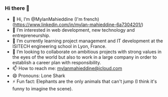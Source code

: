 ### Hi there 👋

- 👋 Hi, I’m @MylanMahieddine (I'm french) (https://www.linkedin.com/in/mylan-mahieddine-6a7304201/)
- 👀 I’m interested in web development, new technology and entrepreneurship.
- 🌱 I’m currently learning project management and IT development at the ISITECH engineering school in Lyon, France.
- 💞️ I’m looking to collaborate on ambitious projects with strong values in the eyes of the world but also to work in a large company in order to establish a career plan with responsibility.
- 📫 How to reach me: mylanmahieddine@icloud.com
- 😄 Pronouns: Lone Shark
- ⚡ Fun fact: Elephants are the only animals that can't jump (I think it's funny to imagine the scene).
